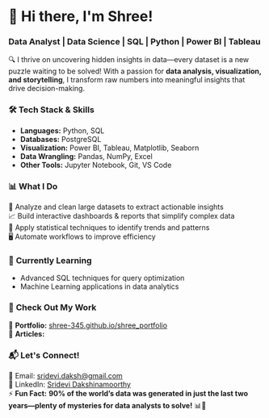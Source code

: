 

# 👋 Hi there, I'm Shree!  
### **Data Analyst | Data Science | SQL | Python | Power BI | Tableau**  

🔍 I thrive on uncovering hidden insights in data—every dataset is a new puzzle waiting to be solved! With a passion for **data analysis, visualization, and storytelling**, I transform raw numbers into meaningful insights that drive decision-making.  

### 🛠 **Tech Stack & Skills**  
- **Languages:** Python, SQL  
- **Databases:** PostgreSQL  
- **Visualization:** Power BI, Tableau, Matplotlib, Seaborn  
- **Data Wrangling:** Pandas, NumPy, Excel  
- **Other Tools:** Jupyter Notebook, Git, VS Code  

### 📊 **What I Do**  
🚀 Analyze and clean large datasets to extract actionable insights  
📈 Build interactive dashboards & reports that simplify complex data  
🧠 Apply statistical techniques to identify trends and patterns  
🖥️ Automate workflows to improve efficiency  

### 🌱 **Currently Learning**  
- Advanced SQL techniques for query optimization  
- Machine Learning applications in data analytics  

### 📂 **Check Out My Work**  
🔗 **Portfolio:** [shree-345.github.io/shree_portfolio](https://shree-345.github.io/shree_portfolio/)  
📝 **Articles:** 

### 📬 **Let's Connect!**  
📧 Email: sridevi.daksh@gmail.com  
💼 LinkedIn: [Sridevi Dakshinamoorthy](https://www.linkedin.com/in/sridevi-dakshinamoorthy-47432534a/)  
⚡ **Fun Fact:** **90% of the world’s data was generated in just the last two years—plenty of mysteries for data analysts to solve!** 📊🚀  

 
